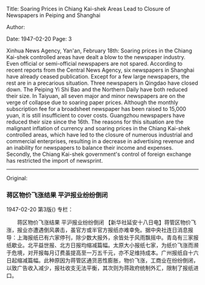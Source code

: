 Title: Soaring Prices in Chiang Kai-shek Areas Lead to Closure of Newspapers in Peiping and Shanghai

Author:

Date: 1947-02-20
Page: 3

Xinhua News Agency, Yan'an, February 18th: Soaring prices in the Chiang Kai-shek controlled areas have dealt a blow to the newspaper industry. Even official or semi-official newspapers are not spared. According to recent reports from the Central News Agency, six newspapers in Shanghai have already ceased publication. Except for a few large newspapers, the rest are in a precarious situation. Three newspapers in Qingdao have closed down. The Peiping Yi Shi Bao and the Northern Daily have both reduced their size. In Taiyuan, all seven major and minor newspapers are on the verge of collapse due to soaring paper prices. Although the monthly subscription fee for a broadsheet newspaper has been raised to 15,000 yuan, it is still insufficient to cover costs. Guangzhou newspapers have reduced their size since the 16th. The reasons for this situation are the malignant inflation of currency and soaring prices in the Chiang Kai-shek controlled areas, which have led to the closure of numerous industrial and commercial enterprises, resulting in a decrease in advertising revenue and an inability for newspapers to balance their income and expenses. Secondly, the Chiang Kai-shek government's control of foreign exchange has restricted the import of newsprint.



<hr /> 

Original: 


### 蒋区物价飞涨结果  平沪报业纷纷倒闭

1947-02-20
第3版()
专栏：

　　蒋区物价飞涨结果
    平沪报业纷纷倒闭
    【新华社延安十八日电】蒋管区物价飞涨，报业亦遭遇倒风袭击，虽官方或半官方报纸亦难幸免。据中央社连日消息报导：上海报纸已有六家停刊，除少数大报外，余皆处于风雨飘摇中。青岛有三家报纸歇业。北平益世报、北方日报均缩减篇幅。太原大小报纸七家，为纸价飞涨而濒于危境，对开报每月订费虽提高至一万五千元，亦不足维持成本。广州报纸自十六日起缩减篇幅。此种原因为蒋管区通货恶性膨胀，物价飞涨，工商业在纷纷倒闭，以致广告收入减少，报社收支无法平衡，其次则为蒋政府统制外汇，限制了报纸进口。
